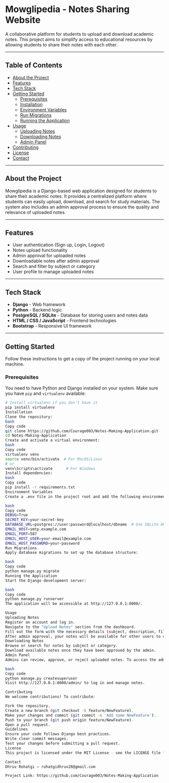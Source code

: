 # Mowglipedia - Notes Sharing Website

A collaborative platform for students to upload and download academic notes. This project aims to simplify access to educational resources by allowing students to share their notes with each other.

---

## Table of Contents
- [About the Project](#about-the-project)
- [Features](#features)
- [Tech Stack](#tech-stack)
- [Getting Started](#getting-started)
  - [Prerequisites](#prerequisites)
  - [Installation](#installation)
  - [Environment Variables](#environment-variables)
  - [Run Migrations](#run-migrations)
  - [Running the Application](#running-the-application)
- [Usage](#usage)
  - [Uploading Notes](#uploading-notes)
  - [Downloading Notes](#downloading-notes)
  - [Admin Panel](#admin-panel)
- [Contributing](#contributing)
- [License](#license)
- [Contact](#contact)

---

## About the Project

Mowglipedia is a Django-based web application designed for students to share their academic notes. It provides a centralized platform where students can easily upload, download, and search for study materials. The system also includes an admin approval process to ensure the quality and relevance of uploaded notes.

---

## Features

- User authentication (Sign up, Login, Logout)
- Notes upload functionality
- Admin approval for uploaded notes
- Downloadable notes after admin approval
- Search and filter by subject or category
- User profile to manage uploaded notes

---

## Tech Stack

- **Django** - Web framework
- **Python** - Backend logic
- **PostgreSQL / SQLite** - Database for storing users and notes data
- **HTML / CSS / JavaScript** - Frontend technologies
- **Bootstrap** - Responsive UI framework

---

## Getting Started

Follow these instructions to get a copy of the project running on your local machine.

### Prerequisites

You need to have Python and Django installed on your system. Make sure you have `pip` and `virtualenv` available:

```bash
# Install virtualenv if you don't have it
pip install virtualenv
Installation
Clone the repository:
bash
Copy code
git clone https://github.com/Courage003/Notes-Making-Application.git
cd Notes-Making-Application
Create and activate a virtual environment:
bash
Copy code
virtualenv venv
source venv/bin/activate  # For MacOS/Linux
# or
venv\Scripts\activate      # For Windows
Install dependencies:
bash
Copy code
pip install -r requirements.txt
Environment Variables
Create a .env file in the project root and add the following environment variables:

bash
Copy code
DEBUG=True
SECRET_KEY=your-secret-key
DATABASE_URL=postgres://user:password@localhost/dbname  # Use SQLite URL for development
EMAIL_HOST=smtp.example.com
EMAIL_PORT=587
EMAIL_HOST_USER=your-email@example.com
EMAIL_HOST_PASSWORD=your-password
Run Migrations
Apply database migrations to set up the database structure:

bash
Copy code
python manage.py migrate
Running the Application
Start the Django development server:

bash
Copy code
python manage.py runserver
The application will be accessible at http://127.0.0.1:8000/.

Usage
Uploading Notes
Register an account and log in.
Navigate to the "Upload Notes" section from the dashboard.
Fill out the form with the necessary details (subject, description, file).
After admin approval, your notes will be available for other users to download.
Downloading Notes
Browse or search for notes by subject or category.
Download available notes once they have been approved by the admin.
Admin Panel
Admins can review, approve, or reject uploaded notes. To access the admin panel, create a superuser:

bash
Copy code
python manage.py createsuperuser
Visit http://127.0.0.1:8000/admin/ to log in and manage notes.

Contributing
We welcome contributions! To contribute:

Fork the repository.
Create a new branch (git checkout -b feature/NewFeature).
Make your changes and commit (git commit -m 'Add some NewFeature').
Push to your branch (git push origin feature/NewFeature).
Open a pull request.
Guidelines
Ensure your code follows Django best practices.
Write clear commit messages.
Test your changes before submitting a pull request.
License
This project is licensed under the MIT License - see the LICENSE file for details.

Contact
Dhruv Rohatgi – rohatgidhruv28@gmail.com

Project Link: https://github.com/Courage003/Notes-Making-Application
